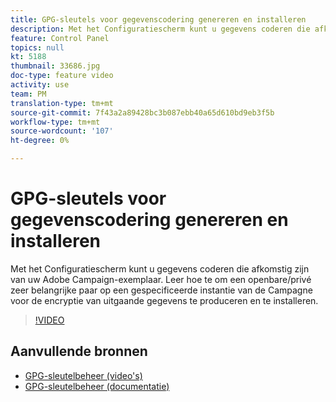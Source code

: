 ```yaml
---
title: GPG-sleutels voor gegevenscodering genereren en installeren
description: Met het Configuratiescherm kunt u gegevens coderen die afkomstig zijn van uw Adobe Campaign-exemplaar. Leer hoe te om een openbare/privé zeer belangrijke paar op een gespecificeerde instantie van de Campagne voor de encryptie van uitgaande gegevens te produceren en te installeren.
feature: Control Panel
topics: null
kt: 5188
thumbnail: 33686.jpg
doc-type: feature video
activity: use
team: PM
translation-type: tm+mt
source-git-commit: 7f43a2a89428bc3b087ebb40a65d610bd9eb3f5b
workflow-type: tm+mt
source-wordcount: '107'
ht-degree: 0%

---
```



# GPG-sleutels voor gegevenscodering genereren en installeren

Met het Configuratiescherm kunt u gegevens coderen die afkomstig zijn van uw Adobe Campaign-exemplaar. Leer hoe te om een openbare/privé zeer belangrijke paar op een gespecificeerde instantie van de Campagne voor de encryptie van uitgaande gegevens te produceren en te installeren.

>[!VIDEO](https://video.tv.adobe.com/v/36386?quality=12)

## Aanvullende bronnen

* [GPG-sleutelbeheer (video&#39;s)](./gpg-key-management-overview.md)
* [GPG-sleutelbeheer (documentatie)](https://docs.adobe.com/content/help/en/control-panel/using/instances-settings/gpg-keys-management.html)
